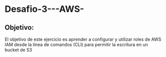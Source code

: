 # Desafio-3---AWS-

## Objetivo:
El objetivo de este ejercicio es aprender a configurar y utilizar roles de AWS IAM desde
la línea de comandos (CLI) para permitir la escritura en un bucket de S3
